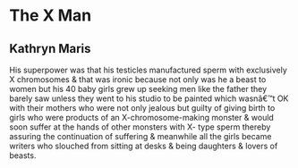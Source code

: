 # The X Man
## Kathryn Maris
His superpower was that his testicles manufactured sperm
with exclusively X chromosomes & that was ironic because
not only was he a beast to women but his 40 baby girls grew
up seeking men like the father they barely saw unless they went
to his studio to be painted which wasnâ€™t OK with their mothers
who were not only jealous but guilty of giving birth to girls
who were products of an X-chromosome-making monster
& would soon suffer at the hands of other monsters with X-
type sperm thereby assuring the continuation of suffering
& meanwhile all the girls became writers who slouched
from sitting at desks & being daughters & lovers of beasts.